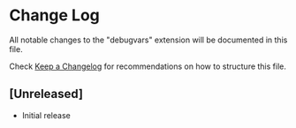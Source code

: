 # Change Log

All notable changes to the "debugvars" extension will be documented in this file.

Check [Keep a Changelog](http://keepachangelog.com/) for recommendations on how to structure this file.

## [Unreleased]

- Initial release